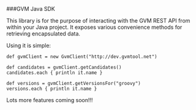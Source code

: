 ###GVM Java SDK

This library is for the purpose of interacting with the GVM REST API from within your Java project. It exposes various convenience methods for retrieving encapsulated data.

Using it is simple:

    def gvmClient = new GvmClient("http://dev.gvmtool.net")
    
    def candidates = gvmClient.getCandidates()
	candidates.each { println it.name }

    def versions = gvmClient.getVersionsFor("groovy")
    versions.each { println it.name }

Lots more features coming soon!!!
